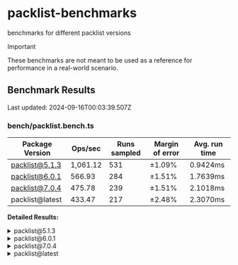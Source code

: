 # packlist-benchmarks

benchmarks for different packlist versions

> [!IMPORTANT]
> These benchmarks are not meant to be used as a reference for performance in a real-world scenario.

<!-- bench:start -->

## Benchmark Results

Last updated: 2024-09-16T00:03:39.507Z

### bench/packlist.bench.ts

| Package Version | Ops/sec  | Runs sampled | Margin of error | Avg. run time |
| --------------- | -------- | ------------ | --------------- | ------------- |
| packlist@5.1.3  | 1,061.12 | 531          | ±1.09%          | 0.9424ms      |
| packlist@6.0.1  | 566.93   | 284          | ±1.51%          | 1.7639ms      |
| packlist@7.0.4  | 475.78   | 239          | ±1.51%          | 2.1018ms      |
| packlist@latest | 433.47   | 217          | ±2.48%          | 2.3070ms      |

**Detailed Results:**

<details><summary>packlist@5.1.3</summary>

- **Median:** 0.9018ms
- **Min:** 0.8121ms
- **Max:** 1.5720ms
- **Standard Deviation:** 0.1212ms
- **75th Percentile:** 0.9475ms
- **99th Percentile:** 1.3837ms
- **99.5th Percentile:** 1.4277ms
- **99.9th Percentile:** 1.5720ms

</details>

<details><summary>packlist@6.0.1</summary>

- **Median:** 1.6796ms
- **Min:** 1.5335ms
- **Max:** 2.8062ms
- **Standard Deviation:** 0.2284ms
- **75th Percentile:** 1.7736ms
- **99th Percentile:** 2.5507ms
- **99.5th Percentile:** 2.5638ms
- **99.9th Percentile:** 2.8062ms

</details>

<details><summary>packlist@7.0.4</summary>

- **Median:** 2.0209ms
- **Min:** 1.8921ms
- **Max:** 3.1440ms
- **Standard Deviation:** 0.2504ms
- **75th Percentile:** 2.0823ms
- **99th Percentile:** 3.0172ms
- **99.5th Percentile:** 3.0559ms
- **99.9th Percentile:** 3.1440ms

</details>

<details><summary>packlist@latest</summary>

- **Median:** 2.1564ms
- **Min:** 1.8983ms
- **Max:** 4.3669ms
- **Standard Deviation:** 0.4308ms
- **75th Percentile:** 2.3705ms
- **99th Percentile:** 3.6661ms
- **99.5th Percentile:** 4.1114ms
- **99.9th Percentile:** 4.3669ms

</details>

<!-- bench:end -->
